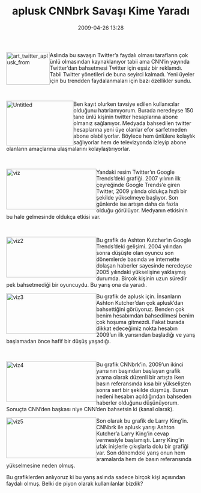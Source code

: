 ﻿---
layout: post
title: aplusk CNNbrk Sava&#351;&#305; Kime Yarad&#305;
date: 2009-04-26 13:28
comments: true
categories: []
---
<img style="border-bottom: 0px; border-left: 0px; display: inline; margin-left: 0px; border-top: 0px; margin-right: 0px; border-right: 0px" title="art_twitter_aplusk_from" src="http://onurbaykal.com.tr/wp-content/uploads/2009/04/art-twitter-aplusk-from.jpg" border="0" alt="art_twitter_aplusk_from" width="116" height="87" align="left" /> Aslında bu savaşın Twitter’a faydalı olması tarafların çok ünlü olmasından kaynaklanıyor tabii ama CNN’in yayında Twitter’dan bahsetmesi Twitter için eşsiz bir reklamdı. Tabii Twitter yönetileri de buna seyirci kalmadı. Yeni üyeler için bu trendden faydalanmaları için bazı özellikler sundu.

 

<!--more-->

<a href="http://onurbaykal.com.tr/wp-content/uploads/2009/04/untitled.png"><img style="border-bottom: 0px; border-left: 0px; display: inline; margin-left: 0px; border-top: 0px; margin-right: 0px; border-right: 0px" title="Untitled" src="http://onurbaykal.com.tr/wp-content/uploads/2009/04/untitled-thumb.png" border="0" alt="Untitled" width="179" height="119" align="left" /></a>Ben kayıt olurken tavsiye edilen kullanıcılar olduğunu hatırlamıyorum. Burada neredeyse 150 tane ünlü kişinin twitter hesaplarına abone olmanız sağlanıyor. Medyada bahsedilen twitter hesaplarına yeni üye olanlar efor sarfetmeden abone olabiliyorlar. Böylece hem ünlülere kolaylık sağlıyorlar hem de televizyonda izleyip abone olanların amaçlarına ulaşmalarını kolaylaştırıyorlar.

 

<a href="http://onurbaykal.com.tr/wp-content/uploads/2009/04/viz.png"><img style="border-bottom: 0px; border-left: 0px; display: inline; margin-left: 0px; border-top: 0px; margin-right: 0px; border-right: 0px" title="viz" src="http://onurbaykal.com.tr/wp-content/uploads/2009/04/viz-thumb.png" border="0" alt="viz" width="240" height="108" align="left" /></a>

Yandaki resim Twitter’ın Google Trends’deki grafiği. 2007 yılının ilk çeyreğinde Google Trends’e giren Twitter, 2009 yılında oldukça hızlı bir şekilde yükselmeye başlıyor. Son günlerde ise artışın daha da fazla olduğu görülüyor. Medyanın etkisinin bu hale gelmesinde oldukça etkisi var.

 

<a href="http://onurbaykal.com.tr/wp-content/uploads/2009/04/viz2.png"><img style="border-bottom: 0px; border-left: 0px; display: inline; margin-left: 0px; border-top: 0px; margin-right: 0px; border-right: 0px" title="viz2" src="http://onurbaykal.com.tr/wp-content/uploads/2009/04/viz2-thumb.png" border="0" alt="viz2" width="240" height="108" align="left" /></a>

Bu grafik de Ashton Kutcher’ın Google Trends’deki gelişimi. 2004 yılından sonra düşüşte olan oyuncu son dönemlerde basında ve internette dolaşan haberler sayesinde neredeyse 2005 yılındaki yükselişine yaklaşmış durumda. Birçok kişinin uzun süredir pek bahsetmediği bir oyuncuydu. Bu yarış ona da yaradı.

<img style="border-bottom: 0px; border-left: 0px; display: inline; margin-left: 0px; border-top: 0px; margin-right: 0px; border-right: 0px" title="viz3" src="http://onurbaykal.com.tr/wp-content/uploads/2009/04/viz3.png" border="0" alt="viz3" width="240" height="108" align="left" />

Bu grafik de aplusk için. İnsanların Ashton Kutcher’dan çok aplusk’dan bahsettiğini görüyoruz. Benden çok benim hesabımdan bahsedilmesi benim çok hoşuma gitmezdi. Fakat burada dikkat edeceğimiz nokta hesabın 2009’un ilk yarısından başladığı ve yarış başlamadan önce hafif bir düşüş yaşadığı.

 

<img style="border-bottom: 0px; border-left: 0px; display: inline; margin-left: 0px; border-top: 0px; margin-right: 0px; border-right: 0px" title="viz4" src="http://onurbaykal.com.tr/wp-content/uploads/2009/04/viz4.png" border="0" alt="viz4" width="240" height="108" align="left" />

Bu grafik CNNbrk’in. 2009’un ikinci yarısının başından başlayan grafik arama olarak düzenli bir artışta iken basın referansında kısa bir yükselişten sonra sert bir şekilde düşmüş. Bunun nedeni hesabın açıldığından bahseden haberler olduğunu düşünüyorum. Sonuçta CNN’den başkası niye CNN’den bahsetsin ki (kanal olarak).

<img style="border-bottom: 0px; border-left: 0px; display: inline; margin-left: 0px; border-top: 0px; margin-right: 0px; border-right: 0px" title="viz5" src="http://onurbaykal.com.tr/wp-content/uploads/2009/04/viz5.png" border="0" alt="viz5" width="240" height="108" align="left" />

Son olarak bu grafik de Larry King’in. CNNbrk ile aplusk yarışı Ashton Kutcher’a Larry King’in cevap vermesiyle başlamıştı. Larry King’in ufak inişlerle çıkışlarla dolu bir grafiği var. Son dönemdeki yarış onun hem aramalarda hem de basın referansında yükselmesine neden olmuş.

Bu grafiklerden anlıyoruz ki bu yarış aslında sadece birçok kişi açısından faydalı olmuş. Belki de piyon olarak kullanılanlar bizdik?
